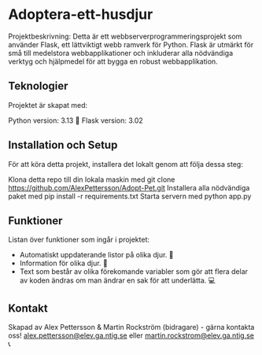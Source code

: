 # Adoptera-ett-husdjur 

Projektbeskrivning:
Detta är ett webbserverprogrammeringsprojekt som använder Flask, ett lättviktigt webb ramverk för Python. Flask är utmärkt för små till medelstora webbapplikationer och inkluderar alla nödvändiga verktyg och hjälpmedel för att bygga en robust webbapplikation. 

## Teknologier
Projektet är skapat med:

Python version: 3.13 🐍
Flask version: 3.02 

## Installation och Setup
För att köra detta projekt, installera det lokalt genom att följa dessa steg:

Klona detta repo till din lokala maskin med git clone https://github.com/AlexPettersson/Adopt-Pet.git
Installera alla nödvändiga paket med pip install -r requirements.txt
Starta servern med python app.py

## Funktioner
Listan över funktioner som ingår i projektet:

- Automatiskt uppdaterande listor på olika djur. 📄
- Information för olika djur. 🐶
- Text som består av olika förekomande variabler som gör att flera delar av koden ändras om man ändrar en sak för att underlätta. 💻

## Kontakt
Skapad av Alex Pettersson & Martin Rockström (bidragare) - gärna kontakta oss! alex.pettersson@elev.ga.ntig.se eller martin.rockstrom@elev.ga.ntig.se 📞
